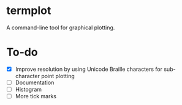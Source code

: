 # termplot

A command-line tool for graphical plotting.

# To-do

- [x] Improve resolution by using Unicode Braille characters for sub-character point plotting
- [ ] Documentation
- [ ] Histogram
- [ ] More tick marks
